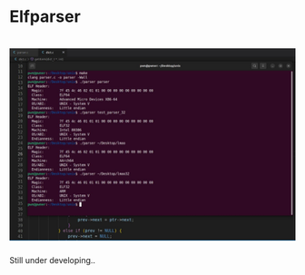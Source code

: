 # Elfparser

<h1 align="left">
  <img src="parser.jpg" alt="parser" width="700px">
  <br>
</h1>

Still under developing..
